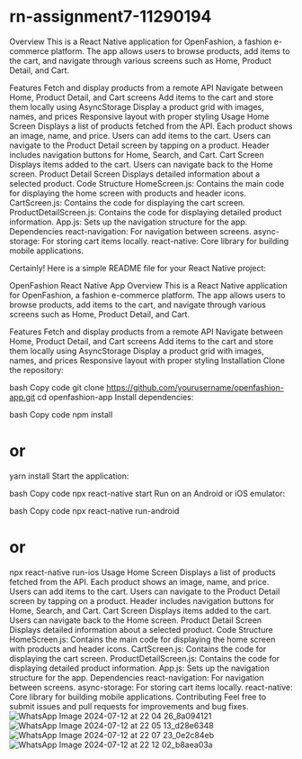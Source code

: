 # rn-assignment7-11290194
Overview
This is a React Native application for OpenFashion, a fashion e-commerce platform. The app allows users to browse products, add items to the cart, and navigate through various screens such as Home, Product Detail, and Cart.

Features
Fetch and display products from a remote API
Navigate between Home, Product Detail, and Cart screens
Add items to the cart and store them locally using AsyncStorage
Display a product grid with images, names, and prices
Responsive layout with proper styling
Usage
Home Screen
Displays a list of products fetched from the API.
Each product shows an image, name, and price.
Users can add items to the cart.
Users can navigate to the Product Detail screen by tapping on a product.
Header includes navigation buttons for Home, Search, and Cart.
Cart Screen
Displays items added to the cart.
Users can navigate back to the Home screen.
Product Detail Screen
Displays detailed information about a selected product.
Code Structure
HomeScreen.js: Contains the main code for displaying the home screen with products and header icons.
CartScreen.js: Contains the code for displaying the cart screen.
ProductDetailScreen.js: Contains the code for displaying detailed product information.
App.js: Sets up the navigation structure for the app.
Dependencies
react-navigation: For navigation between screens.
async-storage: For storing cart items locally.
react-native: Core library for building mobile applications.

Certainly! Here is a simple README file for your React Native project:

OpenFashion React Native App
Overview
This is a React Native application for OpenFashion, a fashion e-commerce platform. The app allows users to browse products, add items to the cart, and navigate through various screens such as Home, Product Detail, and Cart.

Features
Fetch and display products from a remote API
Navigate between Home, Product Detail, and Cart screens
Add items to the cart and store them locally using AsyncStorage
Display a product grid with images, names, and prices
Responsive layout with proper styling
Installation
Clone the repository:

bash
Copy code
git clone https://github.com/yourusername/openfashion-app.git
cd openfashion-app
Install dependencies:

bash
Copy code
npm install
# or
yarn install
Start the application:

bash
Copy code
npx react-native start
Run on an Android or iOS emulator:

bash
Copy code
npx react-native run-android
# or
npx react-native run-ios
Usage
Home Screen
Displays a list of products fetched from the API.
Each product shows an image, name, and price.
Users can add items to the cart.
Users can navigate to the Product Detail screen by tapping on a product.
Header includes navigation buttons for Home, Search, and Cart.
Cart Screen
Displays items added to the cart.
Users can navigate back to the Home screen.
Product Detail Screen
Displays detailed information about a selected product.
Code Structure
HomeScreen.js: Contains the main code for displaying the home screen with products and header icons.
CartScreen.js: Contains the code for displaying the cart screen.
ProductDetailScreen.js: Contains the code for displaying detailed product information.
App.js: Sets up the navigation structure for the app.
Dependencies
react-navigation: For navigation between screens.
async-storage: For storing cart items locally.
react-native: Core library for building mobile applications.
Contributing
Feel free to submit issues and pull requests for improvements and bug fixes.
![WhatsApp Image 2024-07-12 at 22 04 26_8a094121](https://github.com/user-attachments/assets/51ae3c37-f688-429b-91d5-008e724a228c)
![WhatsApp Image 2024-07-12 at 22 05 13_d28e6348](https://github.com/user-attachments/assets/608a4c30-2063-4e3d-bcdf-cc45f04e764c)
![WhatsApp Image 2024-07-12 at 22 07 23_0e2c84eb](https://github.com/user-attachments/assets/02567cdf-3a14-4221-9ea2-0a35721057dc)
![WhatsApp Image 2024-07-12 at 22 12 02_b8aea03a](https://github.com/user-attachments/assets/2750fb6e-e976-4271-b2fb-fe18ea8e3697)



